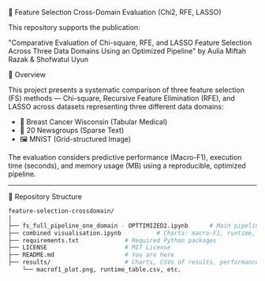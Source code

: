 🧠 Feature Selection Cross-Domain Evaluation (Chi2, RFE, LASSO)

This repository supports the publication:

"Comparative Evaluation of Chi-square, RFE, and LASSO Feature Selection Across Three Data Domains Using an Optimized Pipeline"
by Aulia Miftah Razak & Shofwatul Uyun

📄 Overview

This project presents a systematic comparison of three feature selection (FS) 
methods — Chi-square, Recursive Feature Elimination (RFE), and LASSO 
across datasets representing three different data domains:

- 🧬 Breast Cancer Wisconsin (Tabular Medical)
- 📰 20 Newsgroups (Sparse Text)
- 🖼️ MNIST (Grid-structured Image)

The evaluation considers predictive performance (Macro-F1), execution time (seconds), and memory usage (MB) using a reproducible, optimized pipeline.

---

📁 Repository Structure
```bash
feature-selection-crossdomain/
│
├── fs_full_pipeline_one_domain - OPTTIMIZED2.ipynb      # Main pipeline: FS methods, model training
├── combined visualisation.ipynb          # Charts: macro-F1, runtime, memory usage
├── requirements.txt             # Required Python packages
├── LICENSE                      # MIT License
├── README.md                    # You are here
├── results/                     # Charts, CSVs of results, performance tables
    └── macrof1_plot.png, runtime_table.csv, etc.
